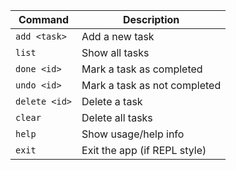 | Command       | Description                  |
| ------------- | ---------------------------- |
| `add <task>`  | Add a new task               |
| `list`        | Show all tasks               |
| `done <id>`   | Mark a task as completed     |
| `undo <id>`   | Mark a task as not completed |
| `delete <id>` | Delete a task                |
| `clear`       | Delete all tasks             |
| `help`        | Show usage/help info         |
| `exit`        | Exit the app (if REPL style) |
